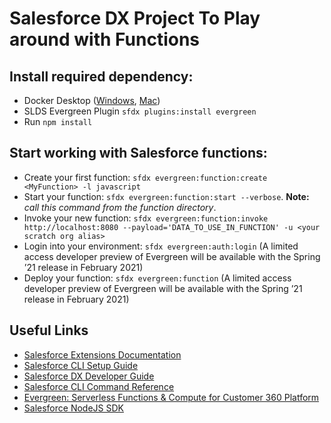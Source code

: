 # Salesforce DX Project To Play around with Functions

## Install required dependency:
- Docker Desktop ([Windows](https://docs.docker.com/docker-for-windows/install/]), [Mac](https://docs.docker.com/docker-for-mac/install/))
- SLDS Evergreen Plugin `sfdx plugins:install evergreen`
- Run `npm install`

## Start working with Salesforce functions:
- Create your first function: `sfdx evergreen:function:create <MyFunction> -l javascript`
- Start your function: `sfdx evergreen:function:start --verbose`. 
  **Note:** _call this command from the function directory_.
- Invoke your new function: `sfdx evergreen:function:invoke http://localhost:8080 --payload='DATA_TO_USE_IN_FUNCTION' -u <your scratch org alias>`
- Login into your environment: `sfdx evergreen:auth:login` (A limited access developer preview of Evergreen will be available with the Spring ’21 release in February 2021)
- Deploy your function: `sfdx evergreen:function` (A limited access developer preview of Evergreen will be available with the Spring ’21 release in February 2021)

## Useful Links

- [Salesforce Extensions Documentation](https://developer.salesforce.com/tools/vscode/)
- [Salesforce CLI Setup Guide](https://developer.salesforce.com/docs/atlas.en-us.sfdx_setup.meta/sfdx_setup/sfdx_setup_intro.htm)
- [Salesforce DX Developer Guide](https://developer.salesforce.com/docs/atlas.en-us.sfdx_dev.meta/sfdx_dev/sfdx_dev_intro.htm)
- [Salesforce CLI Command Reference](https://developer.salesforce.com/docs/atlas.en-us.sfdx_cli_reference.meta/sfdx_cli_reference/cli_reference.htm)
- [Evergreen: Serverless Functions & Compute for Customer 360 Platform](https://developer.salesforce.com/blogs/2019/11/introducing-salesforce-evergreen.html)
- [Salesforce NodeJS SDK](https://www.npmjs.com/package/@salesforce/salesforce-sdk)
